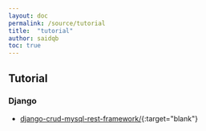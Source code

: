 ```yaml
---
layout: doc
permalink: /source/tutorial
title:  "tutorial"
author: saidqb
toc: true
---
```


## Tutorial

### Django
- [django-crud-mysql-rest-framework/](https://www.bezkoder.com/django-crud-mysql-rest-framework/){:target="blank"}
